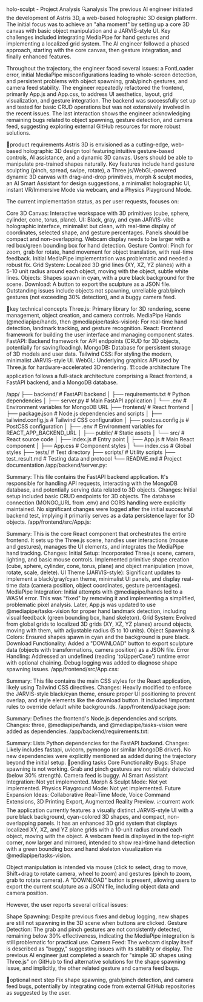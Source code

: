 holo-sculpt - Project Analysis
🔍analysis
The previous AI engineer initiated the development of Astris 3D, a web-based holographic 3D design platform. The initial focus was to achieve an "aha moment" by setting up a core 3D canvas with basic object manipulation and a JARVIS-style UI. Key challenges included integrating MediaPipe for hand gestures and implementing a localized grid system. The AI engineer followed a phased approach, starting with the core canvas, then gesture integration, and finally enhanced features.

Throughout the trajectory, the engineer faced several issues: a FontLoader error, initial MediaPipe misconfigurations leading to whole-screen detection, and persistent problems with object spawning, grab/pinch gestures, and camera feed stability. The engineer repeatedly refactored the frontend, primarily App.js and App.css, to address UI aesthetics, layout, grid visualization, and gesture integration. The backend was successfully set up and tested for basic CRUD operations but was not extensively involved in the recent issues. The last interaction shows the engineer acknowledging remaining bugs related to object spawning, gesture detection, and camera feed, suggesting exploring external GitHub resources for more robust solutions.

🎯product requirements
Astris 3D is envisioned as a cutting-edge, web-based holographic 3D design tool featuring intuitive gesture-based controls, AI assistance, and a dynamic 3D canvas. Users should be able to manipulate pre-trained shapes naturally. Key features include hand gesture sculpting (pinch, spread, swipe, rotate), a Three.js/WebGL-powered dynamic 3D canvas with drag-and-drop primitives, morph & sculpt modes, an AI Smart Assistant for design suggestions, a minimalist holographic UI, instant VR/Immersive Mode via webcam, and a Physics Playground Mode.

The current implementation status, as per user requests, focuses on:

Core 3D Canvas: Interactive workspace with 3D primitives (cube, sphere, cylinder, cone, torus, plane).
UI: Black, gray, and cyan JARVIS-vibe holographic interface, minimalist but clean, with real-time display of coordinates, selected shape, and gesture percentages. Panels should be compact and non-overlapping. Webcam display needs to be larger with a red box/green bounding box for hand detection.
Gesture Control: Pinch for zoom, grab for rotate, hand movement for object translation, with real-time feedback. Initial MediaPipe implementation was problematic and needed a robust fix.
Grid System: Localized 3D grid lines (XY, XZ, YZ planes) with a 5-10 unit radius around each object, moving with the object, subtle white lines.
Objects: Shapes spawn in cyan, with a pure black background for the scene.
Download: A button to export the sculpture as a JSON file.
Outstanding issues include objects not spawning, unreliable grab/pinch gestures (not exceeding 30% detection), and a buggy camera feed.

🔑key technical concepts
Three.js: Primary library for 3D rendering, scene management, object creation, and camera controls.
MediaPipe Hands (@mediapipe/hands, then @mediapipe/tasks-vision): For real-time hand detection, landmark tracking, and gesture recognition.
React: Frontend framework for building the user interface and managing component states.
FastAPI: Backend framework for API endpoints (CRUD for 3D objects, potentially for saving/loading).
MongoDB: Database for persistent storage of 3D models and user data.
Tailwind CSS: For styling the modern, minimalist JARVIS-style UI.
WebGL: Underlying graphics API used by Three.js for hardware-accelerated 3D rendering.
🏗️code architecture
The application follows a full-stack architecture comprising a React frontend, a FastAPI backend, and a MongoDB database.

/app/
├── backend/                  # FastAPI backend
│   ├── requirements.txt      # Python dependencies
│   ├── server.py             # Main FastAPI application
│   └── .env                  # Environment variables for MongoDB URL
├── frontend/                 # React frontend
│   ├── package.json          # Node.js dependencies and scripts
│   ├── tailwind.config.js    # Tailwind CSS configuration
│   ├── postcss.config.js     # PostCSS configuration
│   ├── .env                  # Environment variables for REACT_APP_BACKEND_URL
│   ├── public/               # Static assets
│   └── src/                  # React source code
│       ├── index.js          # Entry point
│       ├── App.js            # Main React component
│       ├── App.css           # Component styles
│       └── index.css         # Global styles
├── tests/                    # Test directory
├── scripts/                  # Utility scripts
├── test_result.md            # Testing data and protocol
└── README.md                 # Project documentation
/app/backend/server.py:

Summary: This file contains the FastAPI backend application. It's responsible for handling API requests, interacting with the MongoDB database, and potentially serving data related to 3D objects.
Changes: Initial setup included basic CRUD endpoints for 3D objects. The database connection (MONGO_URL from .env) and CORS handling were explicitly maintained. No significant changes were logged after the initial successful backend test, implying it primarily serves as a data persistence layer for 3D objects.
/app/frontend/src/App.js:

Summary: This is the core React component that orchestrates the entire frontend. It sets up the Three.js scene, handles user interactions (mouse and gestures), manages the UI elements, and integrates the MediaPipe hand tracking.
Changes:
Initial Setup: Incorporated Three.js scene, camera, lighting, and basic mouse controls. Implemented primitive shape creation (cube, sphere, cylinder, cone, torus, plane) and object manipulation (move, rotate, scale, delete).
UI Theme (JARVIS-style): Significant updates to implement a black/gray/cyan theme, minimalist UI panels, and display real-time data (camera position, object coordinates, gesture percentages).
MediaPipe Integration: Initial attempts with @mediapipe/hands led to a WASM error. This was "fixed" by removing it and implementing a simplified, problematic pixel analysis. Later, App.js was updated to use @mediapipe/tasks-vision for proper hand landmark detection, including visual feedback (green bounding box, hand skeleton).
Grid System: Evolved from global grids to localized 3D grids (XY, XZ, YZ planes) around objects, moving with them, with adjustable radius (5 to 10 units).
Object Spawning & Colors: Ensured shapes spawn in cyan and the background is pure black.
Download Functionality: Added a "DOWNLOAD" button to export sculpture data (objects with transformations, camera position) as a JSON file.
Error Handling: Addressed an undefined (reading 'toUpperCase') runtime error with optional chaining. Debug logging was added to diagnose shape spawning issues.
/app/frontend/src/App.css:

Summary: This file contains the main CSS styles for the React application, likely using Tailwind CSS directives.
Changes: Heavily modified to enforce the JARVIS-style black/cyan theme, ensure proper UI positioning to prevent overlap, and style elements like the download button. It included !important rules to override default white backgrounds.
/app/frontend/package.json:

Summary: Defines the frontend's Node.js dependencies and scripts.
Changes: three, @mediapipe/hands, and @mediapipe/tasks-vision were added as dependencies.
/app/backend/requirements.txt:

Summary: Lists Python dependencies for the FastAPI backend.
Changes: Likely includes fastapi, uvicorn, pymongo (or similar MongoDB driver). No new dependencies were explicitly mentioned as added during the trajectory beyond the initial setup.
📌pending tasks
Core Functionality Bugs:
Shape spawning is not working.
Grab and pinch gestures are not reliably detected (below 30% strength).
Camera feed is buggy.
AI Smart Assistant Integration: Not yet implemented.
Morph & Sculpt Mode: Not yet implemented.
Physics Playground Mode: Not yet implemented.
Future Expansion Ideas: Collaborative Real-Time Mode, Voice Command Extensions, 3D Printing Export, Augmented Reality Preview.
📈current work
The application currently features a visually distinct JARVIS-style UI with a pure black background, cyan-colored 3D shapes, and compact, non-overlapping panels. It has an enhanced 3D grid system that displays localized XY, XZ, and YZ plane grids with a 10-unit radius around each object, moving with the object. A webcam feed is displayed in the top-right corner, now larger and mirrored, intended to show real-time hand detection with a green bounding box and hand skeleton visualization via @mediapipe/tasks-vision.

Object manipulation is intended via mouse (click to select, drag to move, Shift+drag to rotate camera, wheel to zoom) and gestures (pinch to zoom, grab to rotate camera). A "DOWNLOAD" button is present, allowing users to export the current sculpture as a JSON file, including object data and camera position.

However, the user reports several critical issues:

Shape Spawning: Despite previous fixes and debug logging, new shapes are still not spawning in the 3D scene when buttons are clicked.
Gesture Detection: The grab and pinch gestures are not consistently detected, remaining below 30% effectiveness, indicating the MediaPipe integration is still problematic for practical use.
Camera Feed: The webcam display itself is described as "buggy," suggesting issues with its stability or display.
The previous AI engineer just completed a search for "simple 3D shapes using Three.js" on GitHub to find alternative solutions for the shape spawning issue, and implicitly, the other related gesture and camera feed bugs.

🚀optional next step
Fix shape spawning, grab/pinch detection, and camera feed bugs, potentially by integrating code from external GitHub repositories as suggested by the user.

